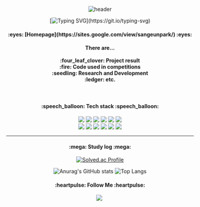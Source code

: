 <!--
**park-sangeun/Park-sangeun** is a ✨ _special_ ✨ repository because its `README.md` (this file) appears on your GitHub profile.

Here are some ideas to get you started:

- 🔭 I’m currently working on ...
- 🌱 I’m currently learning ...
- 👯 I’m looking to collaborate on ...
- 🤔 I’m looking for help with ...
- 💬 Ask me about ...
- 📫 How to reach me: ...
- 😄 Pronouns: ...
- ⚡ Fun fact: ...
-->
<div align="center">

![header](https://capsule-render.vercel.app/api?type=waving&text=Sangeun's%20Github&height=200&animation=fadeIn&color=gradient&fontSize=60)

[![Typing SVG](https://readme-typing-svg.demolab.com/?lines=Welcome.+I+am+Sangeun+Park.)](https://git.io/typing-svg)

  <h4> :eyes: [Homepage](https://sites.google.com/view/sangeunpark/) :eyes:
  </h4>

  <h4> There are... </br></br>
  :four_leaf_clover: Project result </br>
  :fire: Code used in competitions </br>
  :seedling: Research and Development </br>
  :ledger: etc. </br>
  </h4>  
  
  </br>

  <h4 align="center">:speech_balloon: Tech stack :speech_balloon:</h4>

  <img src="https://img.shields.io/badge/Python-3776AB?style=for-the-badge&logo=python&logoColor=white">
  <img src="https://img.shields.io/badge/C++-00599C?style=for-the-badge&logo=cplusplus&logoColor=white">
  <img src="https://img.shields.io/badge/C-A8B9CC?style=for-the-badge&logo=c&logoColor=white">
  <img src="https://img.shields.io/badge/Spring Boot-6DB33F?style=for-the-badge&logo=springboot&logoColor=white">
  <img src="https://img.shields.io/badge/Spring-6DB33F?style=for-the-badge&logo=Spring&logoColor=white">
  <img src="https://img.shields.io/badge/Java-007396?style=for-the-badge&logo=Java&logoColor=white">

  <br/>
  <img src="https://img.shields.io/badge/MySQL-4479A1?style=for-the-badge&logo=mysql&logoColor=white">
  <img src="https://img.shields.io/badge/Docker-2496ED?style=for-the-badge&logo=docker&logoColor=white">
  <img src="https://img.shields.io/badge/Oracle-F80000?style=for-the-badge&logo=oracle&logoColor=white">
  <img src="https://img.shields.io/badge/HTML5-E34F26?style=for-the-badge&logo=html5&logoColor=white">
  <img src="https://img.shields.io/badge/CSS3-1572B6?style=for-the-badge&logo=css3&logoColor=white">
  <img src="https://img.shields.io/badge/JavaScript-F7DF1E?style=for-the-badge&logo=JavaScript&logoColor=white">

  
  <hr>
  <h4> :mega: Study log :mega:</h4>
  
  [![Solved.ac Profile](http://mazassumnida.wtf/api/v2/generate_badge?boj=pse0219)](https://solved.ac/pse0219/)

  ![Anurag's GitHub stats](https://github-readme-stats.vercel.app/api?username=park-sangeun&show_icons=true&theme=radical)
  ![Top Langs](https://github-readme-stats.vercel.app/api/top-langs/?username=park-sangeun&theme=radical)
  
  <h4 align="center">:heartpulse: Follow Me :heartpulse:</h4>
  <a href="https://www.instagram.com/accounts/onetap/?next=%2F"><img src="https://img.shields.io/badge/Instagram-E4405F?style=for-the-badge&logo=Instagram&logoColor=white&link=https://www.instagram.com/hye_inisfree/"/></a>&nbsp

</div>
